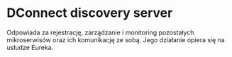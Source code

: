 # DConnect discovery server

Odpowiada za rejestrację, zarządzanie i monitoring pozostałych mikroserwisów oraz ich komunikację ze sobą. 
Jego działanie opiera się na usłudze Eureka. 
